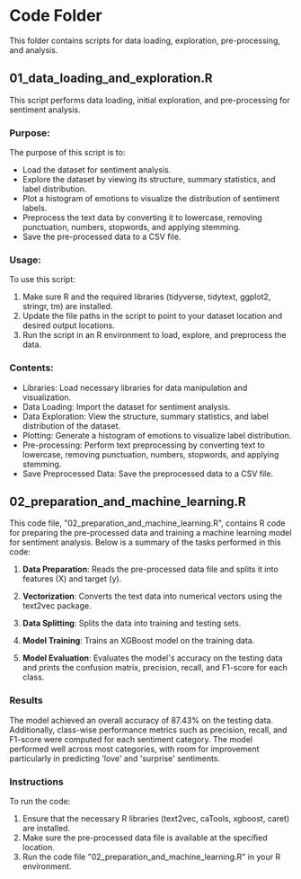 # Code Folder

This folder contains scripts for data loading, exploration, pre-processing, and analysis.

## 01_data_loading_and_exploration.R

This script performs data loading, initial exploration, and pre-processing for sentiment analysis.

### Purpose:
The purpose of this script is to:
- Load the dataset for sentiment analysis.
- Explore the dataset by viewing its structure, summary statistics, and label distribution.
- Plot a histogram of emotions to visualize the distribution of sentiment labels.
- Preprocess the text data by converting it to lowercase, removing punctuation, numbers, stopwords, and applying stemming.
- Save the pre-processed data to a CSV file.

### Usage:
To use this script:
1. Make sure R and the required libraries (tidyverse, tidytext, ggplot2, stringr, tm) are installed.
2. Update the file paths in the script to point to your dataset location and desired output locations.
3. Run the script in an R environment to load, explore, and preprocess the data.

### Contents:
- Libraries: Load necessary libraries for data manipulation and visualization.
- Data Loading: Import the dataset for sentiment analysis.
- Data Exploration: View the structure, summary statistics, and label distribution of the dataset.
- Plotting: Generate a histogram of emotions to visualize label distribution.
- Pre-processing: Perform text preprocessing by converting text to lowercase, removing punctuation, numbers, stopwords, and applying stemming.
- Save Preprocessed Data: Save the preprocessed data to a CSV file.




## 02_preparation_and_machine_learning.R

This code file, "02_preparation_and_machine_learning.R", contains R code for preparing the pre-processed data and training a machine learning model for sentiment analysis. Below is a summary of the tasks performed in this code:

1. **Data Preparation**: Reads the pre-processed data file and splits it into features (X) and target (y).

2. **Vectorization**: Converts the text data into numerical vectors using the text2vec package.

3. **Data Splitting**: Splits the data into training and testing sets.

4. **Model Training**: Trains an XGBoost model on the training data.

5. **Model Evaluation**: Evaluates the model's accuracy on the testing data and prints the confusion matrix, precision, recall, and F1-score for each class.

### Results

The model achieved an overall accuracy of 87.43% on the testing data. Additionally, class-wise performance metrics such as precision, recall, and F1-score were computed for each sentiment category. The model performed well across most categories, with room for improvement particularly in predicting 'love' and 'surprise' sentiments.

### Instructions

To run the code:

1. Ensure that the necessary R libraries (text2vec, caTools, xgboost, caret) are installed.
2. Make sure the pre-processed data file is available at the specified location.
3. Run the code file "02_preparation_and_machine_learning.R" in your R environment.
